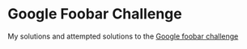 # Google Foobar Challenge

My solutions and attempted solutions to the [Google foobar challenge](https://foobar.withgoogle.com/)
